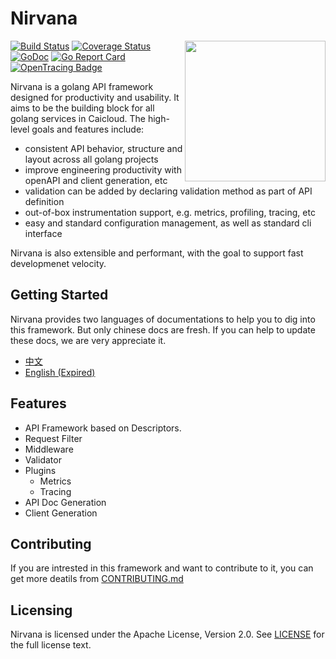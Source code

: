 # Nirvana

<img align="right" width="225px" src="https://user-images.githubusercontent.com/2191361/35839723-e9e5cdfa-0b2c-11e8-853a-8d3870f9e7ac.png">

[![Build Status](https://travis-ci.org/caicloud/nirvana.svg?branch=master)](https://travis-ci.org/caicloud/nirvana)
[![Coverage Status](https://coveralls.io/repos/github/caicloud/nirvana/badge.svg?branch=master)](https://coveralls.io/github/caicloud/nirvana?branch=master)
[![GoDoc](http://godoc.org/github.com/caicloud/nirvana?status.svg)](http://godoc.org/github.com/caicloud/nirvana)
[![Go Report Card](https://goreportcard.com/badge/github.com/caicloud/nirvana)](https://goreportcard.com/report/github.com/caicloud/nirvana)
[![OpenTracing Badge](https://img.shields.io/badge/OpenTracing-enabled-blue.svg)](http://opentracing.io)

Nirvana is a golang API framework designed for productivity and usability. It aims to be the building block for
all golang services in Caicloud. The high-level goals and features include:

* consistent API behavior, structure and layout across all golang projects
* improve engineering productivity with openAPI and client generation, etc
* validation can be added by declaring validation method as part of API definition
* out-of-box instrumentation support, e.g. metrics, profiling, tracing, etc
* easy and standard configuration management, as well as standard cli interface

Nirvana is also extensible and performant, with the goal to support fast developmenet velocity.

## Getting Started

Nirvana provides two languages of documentations to help you to dig into this framework. But only chinese docs are fresh. If you can help to update these docs, we are very appreciate it. 

- [中文](https://caicloud.github.io/nirvana/zh-hans)
- [English (Expired)](https://caicloud.github.io/nirvana/en)

## Features

- API Framework based on Descriptors.
- Request Filter
- Middleware
- Validator
- Plugins
  - Metrics
  - Tracing
- API Doc Generation
- Client Generation

## Contributing

If you are intrested in this framework and want to contribute to it, you can get more deatils from [CONTRIBUTING.md](./CONTRIBUTING.md)

## Licensing

Nirvana is licensed under the Apache License, Version 2.0. See [LICENSE](./LICENSE) for the full license text.

 


